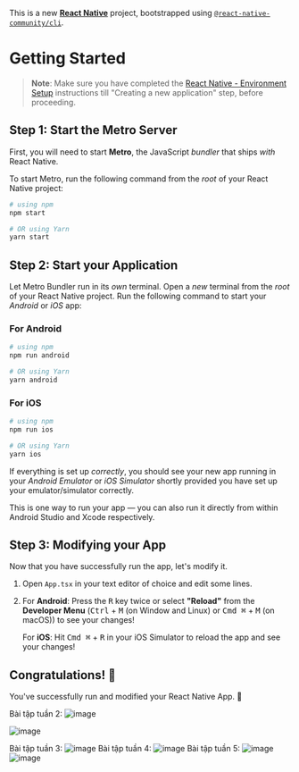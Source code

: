 This is a new [**React Native**](https://reactnative.dev) project, bootstrapped using [`@react-native-community/cli`](https://github.com/react-native-community/cli).

# Getting Started

>**Note**: Make sure you have completed the [React Native - Environment Setup](https://reactnative.dev/docs/environment-setup) instructions till "Creating a new application" step, before proceeding.

## Step 1: Start the Metro Server

First, you will need to start **Metro**, the JavaScript _bundler_ that ships _with_ React Native.

To start Metro, run the following command from the _root_ of your React Native project:

```bash
# using npm
npm start

# OR using Yarn
yarn start
```

## Step 2: Start your Application

Let Metro Bundler run in its _own_ terminal. Open a _new_ terminal from the _root_ of your React Native project. Run the following command to start your _Android_ or _iOS_ app:

### For Android

```bash
# using npm
npm run android

# OR using Yarn
yarn android
```

### For iOS

```bash
# using npm
npm run ios

# OR using Yarn
yarn ios
```

If everything is set up _correctly_, you should see your new app running in your _Android Emulator_ or _iOS Simulator_ shortly provided you have set up your emulator/simulator correctly.

This is one way to run your app — you can also run it directly from within Android Studio and Xcode respectively.

## Step 3: Modifying your App

Now that you have successfully run the app, let's modify it.

1. Open `App.tsx` in your text editor of choice and edit some lines.
2. For **Android**: Press the <kbd>R</kbd> key twice or select **"Reload"** from the **Developer Menu** (<kbd>Ctrl</kbd> + <kbd>M</kbd> (on Window and Linux) or <kbd>Cmd ⌘</kbd> + <kbd>M</kbd> (on macOS)) to see your changes!

   For **iOS**: Hit <kbd>Cmd ⌘</kbd> + <kbd>R</kbd> in your iOS Simulator to reload the app and see your changes!

## Congratulations! :tada:

You've successfully run and modified your React Native App. :partying_face:

Bài tập tuần 2: 
![image](https://github.com/user-attachments/assets/1d8b060c-f4af-4be2-a9ab-6f4b0374b73b)

![image](https://github.com/user-attachments/assets/f1f34545-1620-487b-999b-fffcfcf878e9)

Bài tập tuần 3:
![image](https://github.com/user-attachments/assets/4449f897-44a9-4495-bbe6-07a948db68ac)
Bài tập tuần 4:
![image](https://github.com/user-attachments/assets/bc6cc3d1-a7dd-46e7-836e-81608ec6ceda)
Bài tập tuần 5:
![image](https://github.com/user-attachments/assets/1fdaa88d-0513-40f2-9ae7-bbea30d66c36)
![image](https://github.com/user-attachments/assets/a06271f5-791e-4ecc-a009-02e3a43cd210)





